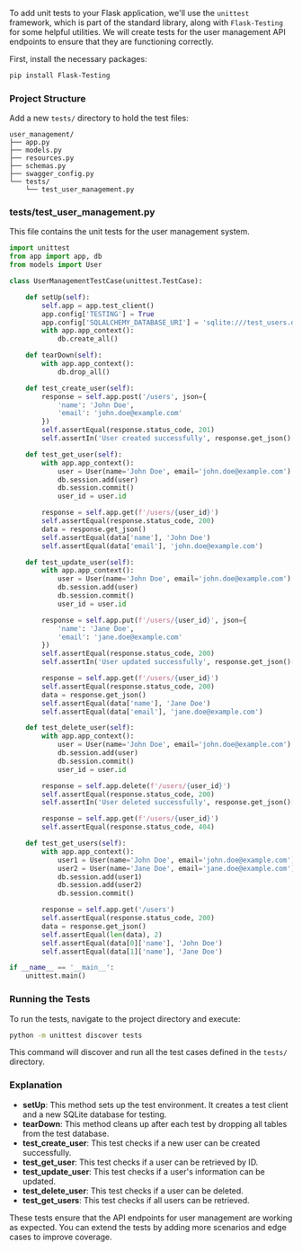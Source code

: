 To add unit tests to your Flask application, we'll use the `unittest` framework, which is part of the standard library, along with `Flask-Testing` for some helpful utilities. We will create tests for the user management API endpoints to ensure that they are functioning correctly.

First, install the necessary packages:

```bash
pip install Flask-Testing
```

### Project Structure
Add a new `tests/` directory to hold the test files:

```
user_management/
├── app.py
├── models.py
├── resources.py
├── schemas.py
├── swagger_config.py
└── tests/
    └── test_user_management.py
```

### tests/test_user_management.py
This file contains the unit tests for the user management system.

```python
import unittest
from app import app, db
from models import User

class UserManagementTestCase(unittest.TestCase):

    def setUp(self):
        self.app = app.test_client()
        app.config['TESTING'] = True
        app.config['SQLALCHEMY_DATABASE_URI'] = 'sqlite:///test_users.db'
        with app.app_context():
            db.create_all()

    def tearDown(self):
        with app.app_context():
            db.drop_all()

    def test_create_user(self):
        response = self.app.post('/users', json={
            'name': 'John Doe',
            'email': 'john.doe@example.com'
        })
        self.assertEqual(response.status_code, 201)
        self.assertIn('User created successfully', response.get_json()['message'])

    def test_get_user(self):
        with app.app_context():
            user = User(name='John Doe', email='john.doe@example.com')
            db.session.add(user)
            db.session.commit()
            user_id = user.id

        response = self.app.get(f'/users/{user_id}')
        self.assertEqual(response.status_code, 200)
        data = response.get_json()
        self.assertEqual(data['name'], 'John Doe')
        self.assertEqual(data['email'], 'john.doe@example.com')

    def test_update_user(self):
        with app.app_context():
            user = User(name='John Doe', email='john.doe@example.com')
            db.session.add(user)
            db.session.commit()
            user_id = user.id

        response = self.app.put(f'/users/{user_id}', json={
            'name': 'Jane Doe',
            'email': 'jane.doe@example.com'
        })
        self.assertEqual(response.status_code, 200)
        self.assertIn('User updated successfully', response.get_json()['message'])

        response = self.app.get(f'/users/{user_id}')
        self.assertEqual(response.status_code, 200)
        data = response.get_json()
        self.assertEqual(data['name'], 'Jane Doe')
        self.assertEqual(data['email'], 'jane.doe@example.com')

    def test_delete_user(self):
        with app.app_context():
            user = User(name='John Doe', email='john.doe@example.com')
            db.session.add(user)
            db.session.commit()
            user_id = user.id

        response = self.app.delete(f'/users/{user_id}')
        self.assertEqual(response.status_code, 200)
        self.assertIn('User deleted successfully', response.get_json()['message'])

        response = self.app.get(f'/users/{user_id}')
        self.assertEqual(response.status_code, 404)

    def test_get_users(self):
        with app.app_context():
            user1 = User(name='John Doe', email='john.doe@example.com')
            user2 = User(name='Jane Doe', email='jane.doe@example.com')
            db.session.add(user1)
            db.session.add(user2)
            db.session.commit()

        response = self.app.get('/users')
        self.assertEqual(response.status_code, 200)
        data = response.get_json()
        self.assertEqual(len(data), 2)
        self.assertEqual(data[0]['name'], 'John Doe')
        self.assertEqual(data[1]['name'], 'Jane Doe')

if __name__ == '__main__':
    unittest.main()
```

### Running the Tests
To run the tests, navigate to the project directory and execute:

```bash
python -m unittest discover tests
```

This command will discover and run all the test cases defined in the `tests/` directory.

### Explanation
- **setUp**: This method sets up the test environment. It creates a test client and a new SQLite database for testing.
- **tearDown**: This method cleans up after each test by dropping all tables from the test database.
- **test_create_user**: This test checks if a new user can be created successfully.
- **test_get_user**: This test checks if a user can be retrieved by ID.
- **test_update_user**: This test checks if a user's information can be updated.
- **test_delete_user**: This test checks if a user can be deleted.
- **test_get_users**: This test checks if all users can be retrieved.

These tests ensure that the API endpoints for user management are working as expected. You can extend the tests by adding more scenarios and edge cases to improve coverage.